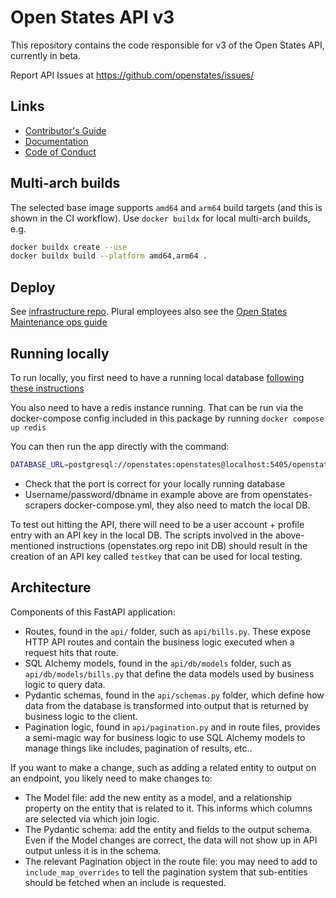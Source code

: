 # Open States API v3

This repository contains the code responsible for v3 of the Open States API, currently in beta.

Report API Issues at https://github.com/openstates/issues/

## Links

* [Contributor's Guide](https://docs.openstates.org/en/latest/contributing/getting-started.html)
* [Documentation](https://docs.openstates.org/en/latest/api/v3/)
* [Code of Conduct](https://docs.openstates.org/en/latest/contributing/code-of-conduct.html)

## Multi-arch builds

The selected base image supports `amd64` and `arm64` build targets (and this is shown in the CI workflow).
Use `docker buildx` for local multi-arch builds, e.g.

```bash
docker buildx create --use
docker buildx build --platform amd64,arm64 .
```

## Deploy

See [infrastructure repo](https://github.com/openstates/infrastructure#api-restarts). Plural employees also see the
[Open States Maintenance ops guide](https://civic-eagle.atlassian.net/wiki/spaces/ENG/pages/1393459207/Open+States+Maintenance#%E2%80%9CRestarting%E2%80%9D-the-API)

## Running locally

To run locally, you first need to have a running local
database [following these instructions](https://docs.openstates.org/contributing/local-database/)

You also need to have a redis instance running. That can be run via the docker-compose config included in this package
by running `docker compose up redis`

You can then run the app directly with the command:

```bash
DATABASE_URL=postgresql://openstates:openstates@localhost:5405/openstatesorg poetry run uvicorn api.main:app
```

* Check that the port is correct for your locally running database
* Username/password/dbname in example above are from openstates-scrapers docker-compose.yml, they also need to match the
  local DB.

To test out hitting the API, there will need to be a user account + profile entry with an API key in the local DB. The
scripts involved in the above-mentioned instructions (openstates.org repo init DB) should result in the creation of an
API key called `testkey` that can be used for local testing.

## Architecture

Components of this FastAPI application:

* Routes, found in the `api/` folder, such as `api/bills.py`. These expose HTTP API routes and contain the business
  logic executed when a request hits that route.
* SQL Alchemy models, found in the `api/db/models` folder, such as `api/db/models/bills.py` that define the data models
  used by business logic to query data.
* Pydantic schemas, found in the `api/schemas.py` folder, which define how data from the database is transformed into
  output that is returned by business logic to the client.
* Pagination logic, found in `api/pagination.py` and in route files, provides a semi-magic way for business logic to
  use SQL Alchemy models to manage things like includes, pagination of results, etc..

If you want to make a change, such as adding a related entity to output on an endpoint, you likely need to make changes
to:

* The Model file: add the new entity as a model, and a relationship property on the entity that is related to it. This
  informs which columns are selected via which join logic.
* The Pydantic schema: add the entity and fields to the output schema. Even if the Model changes are correct, the data
  will not show up in API output unless it is in the schema.
* The relevant Pagination object in the route file: you may need to add to `include_map_overrides` to tell the
  pagination system that sub-entities should be fetched when an include is requested.